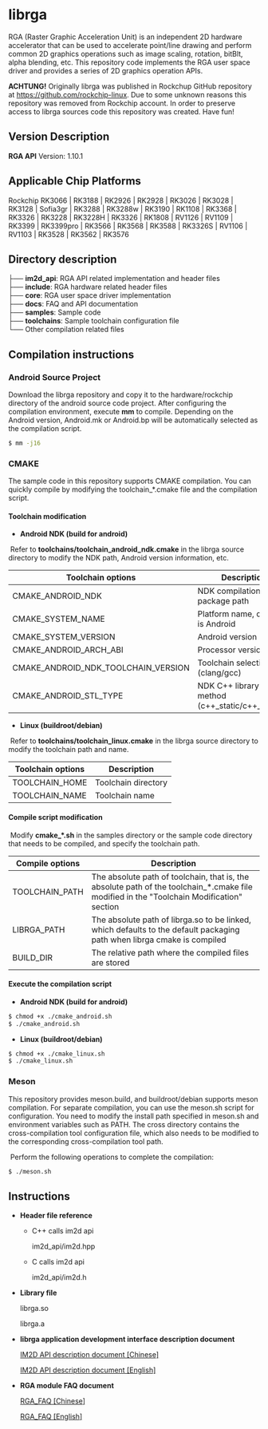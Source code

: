 # librga

RGA (Raster Graphic Acceleration Unit) is an independent 2D hardware accelerator that can be used to accelerate point/line drawing and perform common 2D graphics operations such as image scaling, rotation, bitBlt, alpha blending, etc. This repository code implements the RGA user space driver and provides a series of 2D graphics operation APIs.

**ACHTUNG!** Originally librga was published in Rockchup GitHub repository at https://github.com/rockchip-linux. Due to some unknown reasons this repository was removed from Rockchip account. In order to preserve access to librga sources code this repository was created. Have fun!

## Version Description

**RGA API** Version: 1.10.1

## Applicable Chip Platforms

Rockchip RK3066 | RK3188 | RK2926 | RK2928 | RK3026 | RK3028 | RK3128 | Sofia3gr | RK3288 | RK3288w | RK3190 | RK1108 | RK3368 | RK3326 | RK3228 | RK3228H | RK3326 | RK1808 | RV1126 | RV1109 | RK3399 | RK3399pro | RK3566 | RK3568 | RK3588 | RK3326S | RV1106 | RV1103 | RK3528 | RK3562 | RK3576

## Directory description

├── **im2d_api**: RGA API related implementation and header files<br/>
├── **include**: RGA hardware related header files<br/>
├── **core**: RGA user space driver implementation<br/>
├── **docs**: FAQ and API documentation<br/>
├── **samples**: Sample code<br/>
├── **toolchains**: Sample toolchain configuration file<br/>
└── Other compilation related files<br/>

## Compilation instructions

### Android Source Project

Download the librga repository and copy it to the hardware/rockchip directory of the android source code project. After configuring the compilation environment, execute **mm** to compile. Depending on the Android version, Android.mk or Android.bp will be automatically selected as the compilation script.

```bash
$ mm -j16
```

### CMAKE

The sample code in this repository supports CMAKE compilation. You can quickly compile by modifying the toolchain_*.cmake file and the compilation script.

#### Toolchain modification

- **Android NDK (build for android)**

 ​ Refer to **toolchains/toolchain_android_ndk.cmake** in the librga source directory to modify the NDK path, Android version information, etc.

| Toolchain options | Description |
| ----------------------------------- | -------------------------------------------- |
| CMAKE_ANDROID_NDK | NDK compilation package path |
| CMAKE_SYSTEM_NAME | Platform name, default is Android |
| CMAKE_SYSTEM_VERSION | Android version |
| CMAKE_ANDROID_ARCH_ABI | Processor version |
| CMAKE_ANDROID_NDK_TOOLCHAIN_VERSION | Toolchain selection (clang/gcc) |
| CMAKE_ANDROID_STL_TYPE | NDK C++ library linking method (c++_static/c++_shared) |

- **Linux (buildroot/debian)**

 ​ Refer to **toolchains/toolchain_linux.cmake** in the librga source directory to modify the toolchain path and name.

| Toolchain options | Description |
| -------------- | ---------- |
| TOOLCHAIN_HOME | Toolchain directory |
| TOOLCHAIN_NAME | Toolchain name |

#### Compile script modification

​ Modify **cmake_*.sh** in the samples directory or the sample code directory that needs to be compiled, and specify the toolchain path.

| Compile options | Description |
| -------------- | ------------------------------------------------------------ |
| TOOLCHAIN_PATH | The absolute path of toolchain, that is, the absolute path of the toolchain_*.cmake file modified in the "Toolchain Modification" section |
| LIBRGA_PATH | The absolute path of librga.so to be linked, which defaults to the default packaging path when librga cmake is compiled |
| BUILD_DIR | The relative path where the compiled files are stored |

#### Execute the compilation script

- **Android NDK (build for android)**

```bash
$ chmod +x ./cmake_android.sh
$ ./cmake_android.sh
```

- **Linux (buildroot/debian)**

```bash
$ chmod +x ./cmake_linux.sh
$ ./cmake_linux.sh
```

### Meson

  This repository provides meson.build, and buildroot/debian supports meson compilation. For separate compilation, you can use the meson.sh script for configuration. You need to modify the install path specified in meson.sh and environment variables such as PATH. The cross directory contains the cross-compilation tool configuration file, which also needs to be modified to the corresponding cross-compilation tool path.

​ Perform the following operations to complete the compilation:

```bash
$ ./meson.sh
```

## Instructions

* **Header file reference**

  * C++ calls im2d api

    im2d_api/im2d.hpp

  * C calls im2d api

    im2d_api/im2d.h

* **Library file**

  librga.so

  librga.a

* **librga application development interface description document**

  [IM2D API description document [Chinese]](docs/Rockchip_Developer_Guide_RGA_CN.md)

  [IM2D API description document [English]](docs/Rockchip_Developer_Guide_RGA_EN.md)

* **RGA module FAQ document**

  [RGA_FAQ [Chinese]](docs/Rockchip_FAQ_RGA_CN.md)

  [RGA_FAQ [English]](docs/Rockchip_FAQ_RGA_EN.md)
